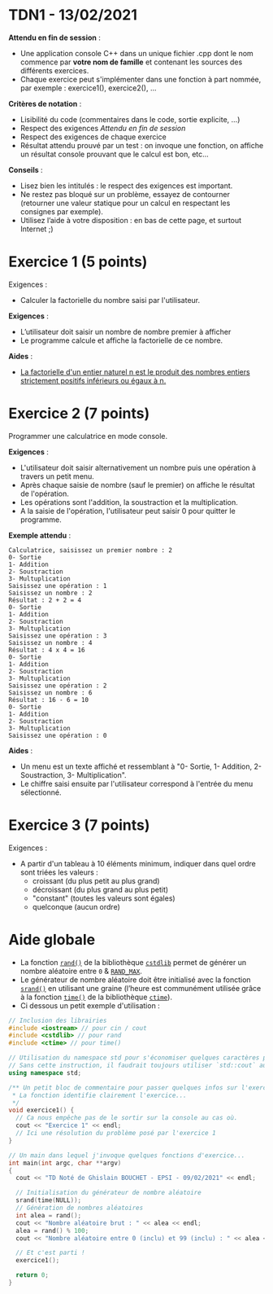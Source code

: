 # TDN1 - 13/02/2021

**Attendu en fin de session** :
* Une application console C++ dans un unique fichier .cpp dont le nom commence par **votre nom de famille** et contenant les sources des différents exercices.
* Chaque exercice peut s'implémenter dans une fonction à part nommée, par exemple : exercice1(), exercice2(), ...

**Critères de notation** :
* Lisibilité du code (commentaires dans le code, sortie explicite, …)
* Respect des exigences *Attendu en fin de session*
* Respect des exigences de chaque exercice
* Résultat attendu prouvé par un test : on invoque une fonction, on affiche un résultat console prouvant que le calcul est bon, etc...

**Conseils** :
* Lisez bien les intitulés : le respect des exigences est important.
* Ne restez pas bloqué sur un problème, essayez de contourner (retourner une valeur statique pour un calcul en respectant les consignes par exemple).
* Utilisez l’aide à votre disposition : en bas de cette page, et surtout Internet ;)

# Exercice 1 (5 points)
Exigences :
* Calculer la factorielle du nombre saisi par l'utilisateur.

**Exigences** :
* L’utilisateur doit saisir un nombre de nombre premier à afficher
* Le programme calcule et affiche la factorielle de ce nombre.

**Aides** :
* [La factorielle d'un entier naturel n est le produit des nombres entiers strictement positifs inférieurs ou égaux à n.](https://fr.wikipedia.org/wiki/Factorielle)

# Exercice 2 (7 points)
Programmer une calculatrice en mode console.

**Exigences** :
* L'utilisateur doit saisir alternativement un nombre puis une opération à travers un petit menu.
* Après chaque saisie de nombre (sauf le premier) on affiche le résultat de l'opération.
* Les opérations sont l'addition, la soustraction et la multiplication.
* A la saisie de l'opération, l'utilisateur peut saisir 0 pour quitter le programme.

**Exemple attendu** :
```
Calculatrice, saisissez un premier nombre : 2
0- Sortie
1- Addition
2- Soustraction
3- Multuplication
Saisissez une opération : 1
Saisissez un nombre : 2
Résultat : 2 + 2 = 4
0- Sortie
1- Addition
2- Soustraction
3- Multuplication
Saisissez une opération : 3
Saisissez un nombre : 4
Résultat : 4 x 4 = 16
0- Sortie
1- Addition
2- Soustraction
3- Multuplication
Saisissez une opération : 2
Saisissez un nombre : 6
Résultat : 16 - 6 = 10
0- Sortie
1- Addition
2- Soustraction
3- Multuplication
Saisissez une opération : 0
```

**Aides** :
* Un menu est un texte affiché et ressemblant à "0- Sortie, 1- Addition, 2-Soustraction, 3- Multiplication".
* Le chiffre saisi ensuite par l'utilisateur correspond à l'entrée du menu sélectionné.

# Exercice 3 (7 points)
Exigences :
* A partir d'un tableau à 10 éléments minimum, indiquer dans quel ordre sont triées les valeurs :
  * croissant (du plus petit au plus grand)
  * décroissant (du plus grand au plus petit)
  * "constant" (toutes les valeurs sont égales)
  * quelconque (aucun ordre)


# Aide globale
* La fonction [`rand()`](https://en.cppreference.com/w/cpp/numeric/random/rand) de la bibliothèque [`cstdlib`](https://en.cppreference.com/w/cpp/header/cstdlib) permet de générer un nombre aléatoire entre `0` & [`RAND_MAX`](https://en.cppreference.com/w/cpp/numeric/random/RAND_MAX).
* Le générateur de nombre aléatoire doit être initialisé avec la fonction [`srand()`](https://en.cppreference.com/w/cpp/numeric/random/srand) en utilisant une graine (l’heure est communément utilisée grâce à la fonction [`time()`](https://en.cppreference.com/w/cpp/chrono/c/time) de la bibliothèque [`ctime`](https://en.cppreference.com/w/cpp/header/ctime)).
* Ci dessous un petit exemple d'utilisation :

```c++
// Inclusion des librairies
#include <iostream> // pour cin / cout
#include <cstdlib> // pour rand
#include <ctime> // pour time()

// Utilisation du namespace std pour s'économiser quelques caractères plus bas.
// Sans cette instruction, il faudrait toujours utiliser `std::cout` au lieu de `cout`
using namespace std;

/** Un petit bloc de commentaire pour passer quelques infos sur l'exercice 1.
 * La fonction identifie clairement l'exercice...
 */
void exercice1() {
  // Ca nous empêche pas de le sortir sur la console au cas où.
  cout << "Exercice 1" << endl;
  // Ici une résolution du problème posé par l'exercice 1
}

// Un main dans lequel j'invoque quelques fonctions d'exercice...
int main(int argc, char **argv)
{
  cout << "TD Noté de Ghislain BOUCHET - EPSI - 09/02/2021" << endl;

  // Initialisation du générateur de nombre aléatoire
  srand(time(NULL));
  // Génération de nombres aléatoires
  int alea = rand();
  cout << "Nombre aléatoire brut : " << alea << endl;
  alea = rand() % 100;
  cout << "Nombre aléatoire entre 0 (inclu) et 99 (inclu) : " << alea << endl;

  // Et c'est parti !
  exercice1();

  return 0;
}
```
